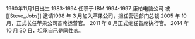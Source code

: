 1960年11月1日出生
1983-1994 任职于 IBM
1994-1997 康柏电脑公司
被 [[Steve_Jobs]] 邀请1998 年 3 月加入苹果公司，担任营运部门总裁
2005 年 10 月，正式长任苹果公司首席运营官。
2011 年 8 月正式继任首席执行官。
2014 年 10 月 30 日，坦承自己是同性恋。